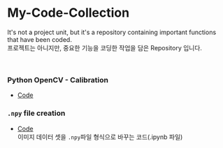 # My-Code-Collection
It's not a project unit, but it's a repository containing important functions that have been coded.<br>
프로젝트는 아니지만, 중요한 기능을 코딩한 작업을 담은 Repository 입니다.

<br>

### Python OpenCV - Calibration
  - [Code]()

### `.npy` file creation
  - [Code](https://github.com/Lee-JaeWon/My-Code-Collection/blob/main/npy_create.ipynb)<br>
  이미지 데이터 셋을 `.npy`파일 형식으로 바꾸는 코드(.ipynb 파일)